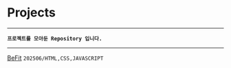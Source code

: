 # Projects

---

**```프로젝트를 모아둔 Repository 입니다.```**

---

[BeFit](https://github.com/sdj3959/BeFit) ```202506/HTML,CSS,JAVASCRIPT```
